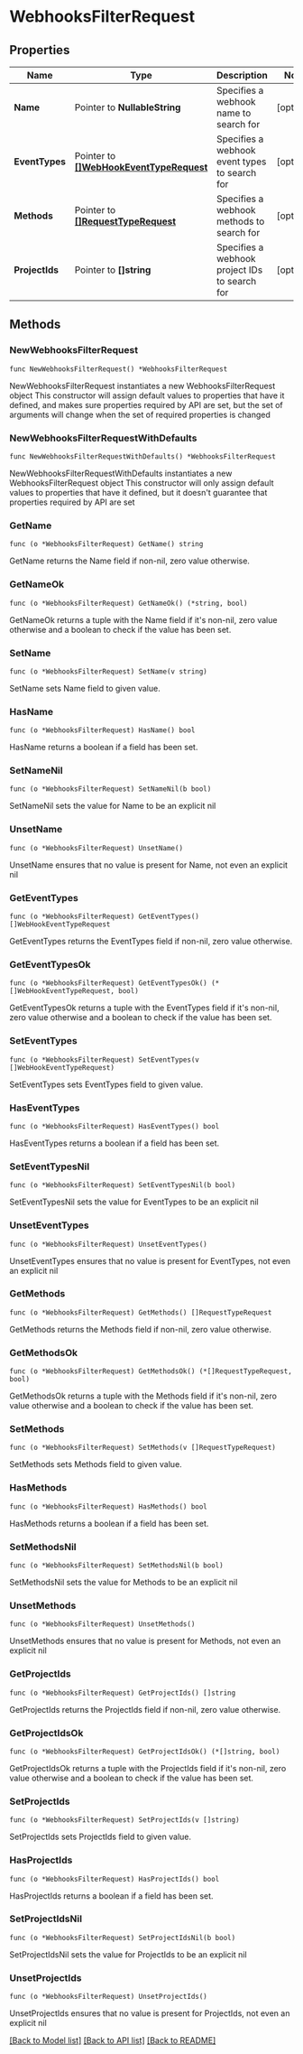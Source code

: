 # WebhooksFilterRequest

## Properties

Name | Type | Description | Notes
------------ | ------------- | ------------- | -------------
**Name** | Pointer to **NullableString** | Specifies a webhook name to search for | [optional] 
**EventTypes** | Pointer to [**[]WebHookEventTypeRequest**](WebHookEventTypeRequest.md) | Specifies a webhook event types to search for | [optional] 
**Methods** | Pointer to [**[]RequestTypeRequest**](RequestTypeRequest.md) | Specifies a webhook methods to search for | [optional] 
**ProjectIds** | Pointer to **[]string** | Specifies a webhook project IDs to search for | [optional] 

## Methods

### NewWebhooksFilterRequest

`func NewWebhooksFilterRequest() *WebhooksFilterRequest`

NewWebhooksFilterRequest instantiates a new WebhooksFilterRequest object
This constructor will assign default values to properties that have it defined,
and makes sure properties required by API are set, but the set of arguments
will change when the set of required properties is changed

### NewWebhooksFilterRequestWithDefaults

`func NewWebhooksFilterRequestWithDefaults() *WebhooksFilterRequest`

NewWebhooksFilterRequestWithDefaults instantiates a new WebhooksFilterRequest object
This constructor will only assign default values to properties that have it defined,
but it doesn't guarantee that properties required by API are set

### GetName

`func (o *WebhooksFilterRequest) GetName() string`

GetName returns the Name field if non-nil, zero value otherwise.

### GetNameOk

`func (o *WebhooksFilterRequest) GetNameOk() (*string, bool)`

GetNameOk returns a tuple with the Name field if it's non-nil, zero value otherwise
and a boolean to check if the value has been set.

### SetName

`func (o *WebhooksFilterRequest) SetName(v string)`

SetName sets Name field to given value.

### HasName

`func (o *WebhooksFilterRequest) HasName() bool`

HasName returns a boolean if a field has been set.

### SetNameNil

`func (o *WebhooksFilterRequest) SetNameNil(b bool)`

 SetNameNil sets the value for Name to be an explicit nil

### UnsetName
`func (o *WebhooksFilterRequest) UnsetName()`

UnsetName ensures that no value is present for Name, not even an explicit nil
### GetEventTypes

`func (o *WebhooksFilterRequest) GetEventTypes() []WebHookEventTypeRequest`

GetEventTypes returns the EventTypes field if non-nil, zero value otherwise.

### GetEventTypesOk

`func (o *WebhooksFilterRequest) GetEventTypesOk() (*[]WebHookEventTypeRequest, bool)`

GetEventTypesOk returns a tuple with the EventTypes field if it's non-nil, zero value otherwise
and a boolean to check if the value has been set.

### SetEventTypes

`func (o *WebhooksFilterRequest) SetEventTypes(v []WebHookEventTypeRequest)`

SetEventTypes sets EventTypes field to given value.

### HasEventTypes

`func (o *WebhooksFilterRequest) HasEventTypes() bool`

HasEventTypes returns a boolean if a field has been set.

### SetEventTypesNil

`func (o *WebhooksFilterRequest) SetEventTypesNil(b bool)`

 SetEventTypesNil sets the value for EventTypes to be an explicit nil

### UnsetEventTypes
`func (o *WebhooksFilterRequest) UnsetEventTypes()`

UnsetEventTypes ensures that no value is present for EventTypes, not even an explicit nil
### GetMethods

`func (o *WebhooksFilterRequest) GetMethods() []RequestTypeRequest`

GetMethods returns the Methods field if non-nil, zero value otherwise.

### GetMethodsOk

`func (o *WebhooksFilterRequest) GetMethodsOk() (*[]RequestTypeRequest, bool)`

GetMethodsOk returns a tuple with the Methods field if it's non-nil, zero value otherwise
and a boolean to check if the value has been set.

### SetMethods

`func (o *WebhooksFilterRequest) SetMethods(v []RequestTypeRequest)`

SetMethods sets Methods field to given value.

### HasMethods

`func (o *WebhooksFilterRequest) HasMethods() bool`

HasMethods returns a boolean if a field has been set.

### SetMethodsNil

`func (o *WebhooksFilterRequest) SetMethodsNil(b bool)`

 SetMethodsNil sets the value for Methods to be an explicit nil

### UnsetMethods
`func (o *WebhooksFilterRequest) UnsetMethods()`

UnsetMethods ensures that no value is present for Methods, not even an explicit nil
### GetProjectIds

`func (o *WebhooksFilterRequest) GetProjectIds() []string`

GetProjectIds returns the ProjectIds field if non-nil, zero value otherwise.

### GetProjectIdsOk

`func (o *WebhooksFilterRequest) GetProjectIdsOk() (*[]string, bool)`

GetProjectIdsOk returns a tuple with the ProjectIds field if it's non-nil, zero value otherwise
and a boolean to check if the value has been set.

### SetProjectIds

`func (o *WebhooksFilterRequest) SetProjectIds(v []string)`

SetProjectIds sets ProjectIds field to given value.

### HasProjectIds

`func (o *WebhooksFilterRequest) HasProjectIds() bool`

HasProjectIds returns a boolean if a field has been set.

### SetProjectIdsNil

`func (o *WebhooksFilterRequest) SetProjectIdsNil(b bool)`

 SetProjectIdsNil sets the value for ProjectIds to be an explicit nil

### UnsetProjectIds
`func (o *WebhooksFilterRequest) UnsetProjectIds()`

UnsetProjectIds ensures that no value is present for ProjectIds, not even an explicit nil

[[Back to Model list]](../README.md#documentation-for-models) [[Back to API list]](../README.md#documentation-for-api-endpoints) [[Back to README]](../README.md)


